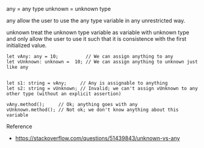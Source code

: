 any = any type
unknown = unknown type

any allow the user to use the any type variable in any unrestricted way.

unknown treat the unknown type variable as variable with unknown type and only
allow the user to use it such that it is consistence with the first initialized 
value.

```
let vAny: any = 10;          // We can assign anything to any
let vUnknown: unknown =  10; // We can assign anything to unknown just like any 


let s1: string = vAny;     // Any is assignable to anything 
let s2: string = vUnknown; // Invalid; we can't assign vUnknown to any other type (without an explicit assertion)

vAny.method();     // Ok; anything goes with any
vUnknown.method(); // Not ok; we don't know anything about this variable
```

Reference
*   https://stackoverflow.com/questions/51439843/unknown-vs-any
